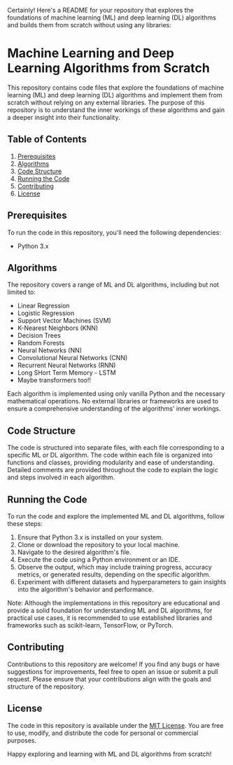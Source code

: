 Certainly! Here's a README for your repository that explores the foundations of machine learning (ML) and deep learning (DL) algorithms and builds them from scratch without using any libraries:

# Machine Learning and Deep Learning Algorithms from Scratch

This repository contains code files that explore the foundations of machine learning (ML) and deep learning (DL) algorithms and implement them from scratch without relying on any external libraries. The purpose of this repository is to understand the inner workings of these algorithms and gain a deeper insight into their functionality.

## Table of Contents

1. [Prerequisites](#prerequisites)
2. [Algorithms](#algorithms)
3. [Code Structure](#code-structure)
4. [Running the Code](#running-the-code)
5. [Contributing](#contributing)
6. [License](#license)

## Prerequisites

To run the code in this repository, you'll need the following dependencies:

- Python 3.x

## Algorithms

The repository covers a range of ML and DL algorithms, including but not limited to:

- Linear Regression
- Logistic Regression
- Support Vector Machines (SVM)
- K-Nearest Neighbors (KNN)
- Decision Trees
- Random Forests
- Neural Networks (NN)
- Convolutional Neural Networks (CNN)
- Recurrent Neural Networks (RNN)
- Long SHort Term Memory - LSTM
- Maybe transformers too!!

Each algorithm is implemented using only vanilla Python and the necessary mathematical operations. No external libraries or frameworks are used to ensure a comprehensive understanding of the algorithms' inner workings.

## Code Structure

The code is structured into separate files, with each file corresponding to a specific ML or DL algorithm. The code within each file is organized into functions and classes, providing modularity and ease of understanding. Detailed comments are provided throughout the code to explain the logic and steps involved in each algorithm.

## Running the Code

To run the code and explore the implemented ML and DL algorithms, follow these steps:

1. Ensure that Python 3.x is installed on your system.
2. Clone or download the repository to your local machine.
3. Navigate to the desired algorithm's file.
4. Execute the code using a Python environment or an IDE.
5. Observe the output, which may include training progress, accuracy metrics, or generated results, depending on the specific algorithm.
6. Experiment with different datasets and hyperparameters to gain insights into the algorithm's behavior and performance.

Note: Although the implementations in this repository are educational and provide a solid foundation for understanding ML and DL algorithms, for practical use cases, it is recommended to use established libraries and frameworks such as scikit-learn, TensorFlow, or PyTorch.

## Contributing

Contributions to this repository are welcome! If you find any bugs or have suggestions for improvements, feel free to open an issue or submit a pull request. Please ensure that your contributions align with the goals and structure of the repository.

## License

The code in this repository is available under the [MIT License](LICENSE). You are free to use, modify, and distribute the code for personal or commercial purposes.

Happy exploring and learning with ML and DL algorithms from scratch!
